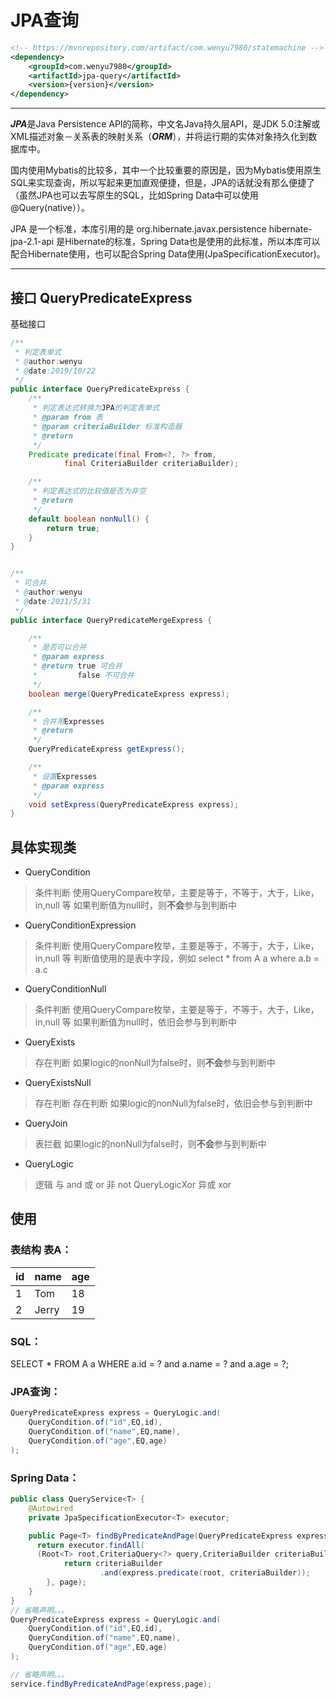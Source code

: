 ﻿

# JPA查询
```xml
<!-- https://mvnrepository.com/artifact/com.wenyu7980/statemachine -->
<dependency>
    <groupId>com.wenyu7980</groupId>
    <artifactId>jpa-query</artifactId>
    <version>{version}</version>
</dependency>
```

-----------------

***JPA***是Java Persistence API的简称，中文名Java持久层API，是JDK 5.0注解或XML描述对象－关系表的映射关系（***ORM***），并将运行期的实体对象持久化到数据库中。

国内使用Mybatis的比较多，其中一个比较重要的原因是，因为Mybatis使用原生SQL来实现查询，所以写起来更加直观便捷，但是，JPA的话就没有那么便捷了（虽然JPA也可以去写原生的SQL，比如Spring Data中可以使用@Query(native））。

JPA 是一个标准，本库引用的是 org.hibernate.javax.persistence hibernate-jpa-2.1-api 是Hibernate的标准，Spring Data也是使用的此标准，所以本库可以配合Hibernate使用，也可以配合Spring Data使用(JpaSpecificationExecutor)。

----------------
## 接口 QueryPredicateExpress
基础接口
```java
/**
 * 判定表单式
 * @author:wenyu
 * @date:2019/10/22
 */
public interface QueryPredicateExpress {
    /**
     * 判定表达式转换为JPA的判定表单式
     * @param from 表
     * @param criteriaBuilder 标准构造器
     * @return
     */
    Predicate predicate(final From<?, ?> from,
            final CriteriaBuilder criteriaBuilder);

    /**
     * 判定表达式的比较值是否为非空
     * @return
     */
    default boolean nonNull() {
        return true;
    }
}
```
```java

/**
 * 可合并
 * @author:wenyu
 * @date:2021/5/31
 */
public interface QueryPredicateMergeExpress {

    /**
     * 是否可以合并
     * @param express
     * @return true 可合并
     *         false 不可合并
     */
    boolean merge(QueryPredicateExpress express);

    /**
     * 合并用Expresses
     * @return
     */
    QueryPredicateExpress getExpress();

    /**
     * 设置Expresses
     * @param express
     */
    void setExpress(QueryPredicateExpress express);
}
```
## 具体实现类
+ QueryCondition
>条件判断
使用QueryCompare枚举，主要是等于，不等于，大于，Like，in,null 等
如果判断值为null时，则**不会**参与到判断中
+ QueryConditionExpression
>条件判断
使用QueryCompare枚举，主要是等于，不等于，大于，Like，in,null 等
判断值使用的是表中字段，例如 select * from A a where a.b = a.c
+ QueryConditionNull
>条件判断
使用QueryCompare枚举，主要是等于，不等于，大于，Like，in,null 等
如果判断值为null时，依旧会参与到判断中
+ QueryExists
>存在判断
如果logic的nonNull为false时，则**不会**参与到判断中
+ QueryExistsNull
>存在判断
存在判断
如果logic的nonNull为false时，依旧会参与到判断中
+ QueryJoin
>表拦截
如果logic的nonNull为false时，则**不会**参与到判断中
+ QueryLogic
>逻辑
与 and 或 or 非 not
QueryLogicXor
>异或 xor

## 使用
### 表结构 表A：
|id|name|age|
|----|----|----|
|1|Tom|18|
|2|Jerry|19|
### SQL：
SELECT * FROM A a WHERE a.id = ? and a.name = ? and a.age = ?;

### JPA查询：
```java
QueryPredicateExpress express = QueryLogic.and(
    QueryCondition.of("id",EQ,id),
    QueryCondition.of("name",EQ,name),
    QueryCondition.of("age",EQ,age)
);
```
### Spring Data：
```java
public class QueryService<T> {
    @Autowired
    private JpaSpecificationExecutor<T> executor;

    public Page<T> findByPredicateAndPage(QueryPredicateExpress express, Pageable page) {
      return executor.findAll(
      (Root<T> root,CriteriaQuery<?> query,CriteriaBuilder criteriaBuilder) ->{
            return criteriaBuilder
                    .and(express.predicate(root, criteriaBuilder));
        }, page);
    }
}
// 省略声明。。。
QueryPredicateExpress express = QueryLogic.and(
    QueryCondition.of("id",EQ,id),
    QueryCondition.of("name",EQ,name),
    QueryCondition.of("age",EQ,age)
);

// 省略声明。。。
service.findByPredicateAndPage(express,page);


```
